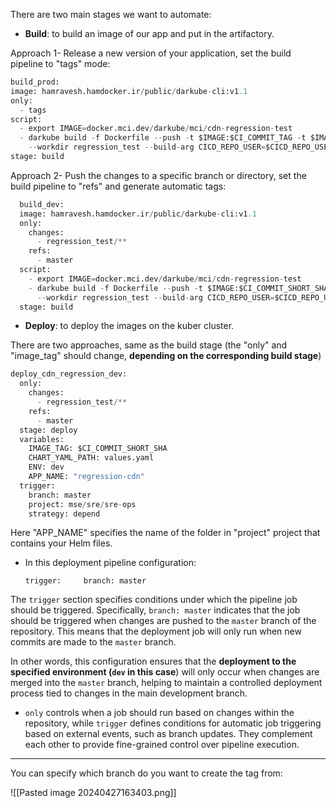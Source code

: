 There are two main stages we want to automate:

- **Build**: to build an image of our app and put in the artifactory.
  
Approach 1- Release a new version of your application, set the build pipeline to "tags" mode:
  ```python
  build_prod:  
  image: hamravesh.hamdocker.ir/public/darkube-cli:v1.1  
  only:  
    - tags  
  script:  
    - export IMAGE=docker.mci.dev/darkube/mci/cdn-regression-test  
    - darkube build -f Dockerfile --push -t $IMAGE:$CI_COMMIT_TAG -t $IMAGE:$CI_COMMIT_REF_SLUG  
      --workdir regression_test --build-arg CICD_REPO_USER=$CICD_REPO_USER --build-arg CICD_REPO_PASS=$CICD_REPO_PASS  
  stage: build
```

Approach 2- Push the changes to a specific branch or directory, set the build pipeline to "refs" and generate automatic tags:

```python
  build_dev:  
  image: hamravesh.hamdocker.ir/public/darkube-cli:v1.1  
  only:  
    changes:  
      - regression_test/**  
    refs:  
      - master  
  script:  
    - export IMAGE=docker.mci.dev/darkube/mci/cdn-regression-test  
    - darkube build -f Dockerfile --push -t $IMAGE:$CI_COMMIT_SHORT_SHA -t $IMAGE:$CI_COMMIT_REF_SLUG  
      --workdir regression_test --build-arg CICD_REPO_USER=$CICD_REPO_USER --build-arg CICD_REPO_PASS=$CICD_REPO_PASS  
  stage: build
```


- **Deploy**: to deploy the images on the kuber cluster.

There are two approaches, same as the build stage (the "only"  and "image_tag" should change, **depending on the corresponding build stage**)
```python
deploy_cdn_regression_dev:  
  only:  
    changes:  
      - regression_test/**  
    refs:  
      - master  
  stage: deploy  
  variables:  
    IMAGE_TAG: $CI_COMMIT_SHORT_SHA  
    CHART_YAML_PATH: values.yaml  
    ENV: dev  
    APP_NAME: "regression-cdn"  
  trigger:  
    branch: master  
    project: mse/sre/sre-ops  
    strategy: depend
```
Here "APP_NAME" specifies the name of the folder in "project" project that contains your Helm files.

- In this deployment pipeline configuration:

   `trigger:     branch: master`

The `trigger` section specifies conditions under which the pipeline job should be triggered. Specifically, `branch: master` indicates that the job should be triggered when changes are pushed to the `master` branch of the repository. This means that the deployment job will only run when new commits are made to the `master` branch.

In other words, this configuration ensures that the **deployment to the specified environment (`dev` in this case**) will only occur when changes are merged into the `master` branch, helping to maintain a controlled deployment process tied to changes in the main development branch.


 - `only` controls when a job should run based on changes within the repository, while `trigger` defines conditions for automatic job triggering based on external events, such as branch updates. They complement each other to provide fine-grained control over pipeline execution.
-----------------------------

You can specify which branch do you want to create the tag from:

![[Pasted image 20240427163403.png]]